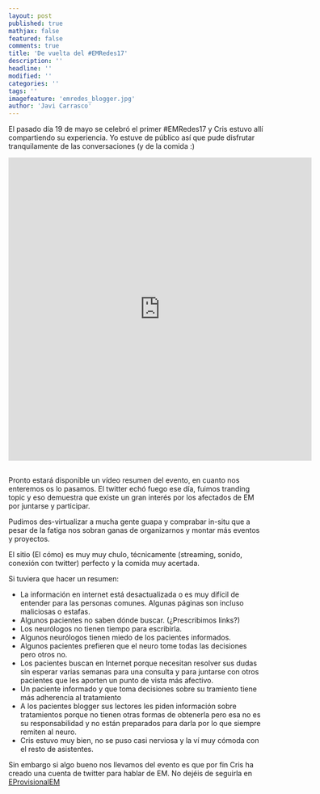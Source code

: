 ```yaml
---
layout: post
published: true
mathjax: false
featured: false
comments: true
title: 'De vuelta del #EMRedes17'
description: ''
headline: ''
modified: ''
categories: ''
tags: ''
imagefeature: 'emredes_blogger.jpg'
author: 'Javi Carrasco'
---
```

El pasado día 19 de mayo se celebró el primer #EMRedes17 y Cris estuvo allí compartiendo su experiencia. Yo estuve de público así que pude disfrutar tranquilamente de las conversaciones (y de la comida :)

<div class="text-center" style="margin-bottom: 30px">
<iframe src="https://goo.gl/photos/fYU8f8NApC9p4yis5" width="600" height="600" frameborder="0"></iframe><script src="https://platform.vine.co/static/scripts/embed.js"></script>
</div>

Pronto estará disponible un vídeo resumen del evento, en cuanto nos enteremos os lo pasamos. El twitter echó fuego ese día, fuimos tranding topic y eso demuestra que existe un gran interés por los afectados de EM por juntarse y participar. 

Pudimos des-virtualizar a mucha gente guapa y comprabar in-situ que a pesar de la fatiga nos sobran ganas de organizarnos y montar más eventos y proyectos. 

El sitio (El cómo) es muy muy chulo, técnicamente (streaming, sonido, conexión con twitter) perfecto y la comida muy acertada. 

Si tuviera que hacer un resumen: 
- La información en internet está desactualizada o es muy difícil de entender para las personas comunes. Algunas páginas son incluso maliciosas o estafas.
- Algunos pacientes no saben dónde buscar. (¿Prescribimos links?)
- Los neurólogos no tienen tiempo para escribirla. 
- Algunos neurólogos tienen miedo de los pacientes informados.
- Algunos pacientes prefieren que el neuro tome todas las decisiones pero otros no.
- Los pacientes buscan en Internet porque necesitan resolver sus dudas sin esperar varias semanas para una consulta y para juntarse con otros pacientes que les aporten un punto de vista más afectivo.
- Un paciente informado y que toma decisiones sobre su tramiento tiene más adherencia al tratamiento	
- A los pacientes blogger sus lectores les piden información sobre tratamientos porque no tienen otras formas de obtenerla pero esa no es su responsabilidad y no están preparados para darla por lo que siempre remiten al neuro.
- Cris estuvo muy bien, no se puso casi nerviosa y la ví muy cómoda con el resto de asistentes.

Sin embargo si algo bueno nos llevamos del evento es que por fin Cris ha creado una cuenta de twitter para hablar de EM. No dejéis de seguirla en [EProvisionalEM](http://twitter.com/EProvisionalEM)
